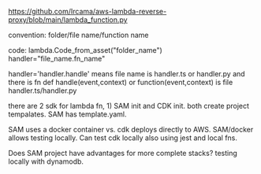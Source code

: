 https://github.com/Ircama/aws-lambda-reverse-proxy/blob/main/lambda_function.py

convention: folder/file name/function name

code: lambda.Code_from_asset("folder_name")
handler="file_name.fn_name"

handler='handler.handle' means file name is handler.ts or handler.py and there
is fn def handle(event,context) or function(event,context) is file
handler.ts/handler.py

there are 2 sdk for lambda fn, 1) SAM init and CDK init. both create project tempalates. SAM
has template.yaml. 

SAM uses a docker container vs. cdk deploys directly to AWS. 
SAM/docker allows testing locally. Can test cdk locally also using jest and
local fns. 

Does SAM project have advantages for more complete stacks? testing locally with
dynamodb. 



